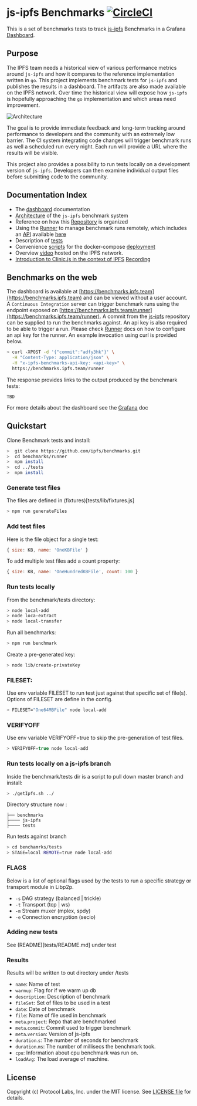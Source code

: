  # js-ipfs Benchmarks [![CircleCI](https://circleci.com/gh/ipfs/benchmarks.svg?style=svg)](https://circleci.com/gh/ipfs/benchmarks)


This is a set of benchmarks tests to track [js-ipfs](https://github.com/ipfs/js-ipfs) Benchmarks in a Grafana [Dashboard](https://benchmarks.ipfs.team).

## Purpose
The IPFS team needs a historical view of various performance metrics around `js-ipfs`
and how it compares to the reference implementation written in `go`. This project
implements benchmark tests for `js-ipfs` and publishes the results in a dashboard.
The artifacts are also made available on the IPFS network. Over time the historical
view will expose how `js-ipfs` is hopefully approaching the `go` implementation
and which areas need improvement.

![Architecture](architecture.png)

The goal is to provide immediate feedback and long-term tracking around performance
to developers and the community with an extremely low barrier.
The CI system integrating code changes will trigger benchmark runs as well a scheduled
run every night. Each run will provide a URL where the results will be visible.

This project also provides a possibility to run tests locally on a development
version of `js-ipfs`. Developers can then examine individual output files before
submitting code to the community.

## Documentation Index

* The [dashboard](infrastructure/grafana/README.md) documentation
* [Architecture](infrastructure/README.md) of the `js-ipfs` benchmark system
* Reference on how this [Repository](CONTRIBUTING.md) is organized
* Using the [Runner](runner/README.md) to manage benchmark runs remotely, which includes an [API](https://benchmarks.ipfs.team/runner/docs) available [here](https://benchmarks.ipfs.team/runner)
* Description of [tests](tests/README.md)
* Convenience [scripts](scripts/README.md) for the docker-compose [deployment](infrastructure/deploy/README.md)
* Overview [video](https://cloudflare-ipfs.com/ipfs/QmSZgcL7dyjcifZ5uJYmBDCCACfzQD5Ve2RFSoB4RdYATp) hosted on the IPFS network.
* [Introduction to Clinic.js in the context of IPFS](https://github.com/ipfs/team-mgmt/issues/796) [Recording](https://nearform.zoom.us/recording/play/A-4Vn3jA5aeK9BCPwKCA44IfwpLZePIBlzvD1bUYF7JqTXnG2JptVaLEVcRUmQ1i)

## Benchmarks on the web
The dashboard is available at [https://benchmarks.ipfs.team](https://benchmarks.ipfs.team) and can be viewed without a user account.
A `Continuous Integration` server can trigger benchmark runs using the endpoint exposed on [https://benchmarks.ipfs.team/runner](https://benchmarks.ipfs.team/runner). A commit from the [js-ipfs](https://github.com/ipfs/js-ipfs) repository can be supplied to run the benchmarks against. An api key is also required to be able to trigger a run. Please check [Runner](runner/README.md) docs on how to configure an api key for the runner. An example invocation using curl is provided below.

```bash
> curl -XPOST -d '{"commit":"adfy3hk"}' \
  -H "Content-Type: application/json" \
  -H "x-ipfs-benchmarks-api-key: <api-key>" \
  https://benchmarks.ipfs.team/runner
```
The response provides links to the output produced by the benchmark tests:
```
TBD
```
For more details about the dashboard see the [Grafana](infrastructure/grafana/README.md) doc

## Quickstart

Clone Benchmark tests and install:

```bash
>  git clone https://github.com/ipfs/benchmarks.git
>  cd benchmarks/runner
>  npm install
>  cd ../tests
>  npm install
```
### Generate test files
The files are defined in (fixtures)[tests/lib/fixtures.js]

```bash
> npm run generateFiles
```
### Add test files

Here is the file object for a single test:
```js
{ size: KB, name: 'OneKBFile' }
```
To add multiple test files add a count property:

```js
{ size: KB, name: 'OneHundredKBFile', count: 100 }
```

### Run tests locally

From the benchmark/tests directory:
```bash
> node local-add
> node loca-extract
> node local-transfer
```

Run all benchmarks:
```bash
> npm run benchmark
```
Create a pre-generated key:
```bash
> node lib/create-privateKey
```

### FILESET:
Use env variable FILESET to run test just against that specific set of file(s).  Options of FILESET are define in the config.
```bash
> FILESET="One64MBFile" node local-add
```

### VERIFYOFF
Use env variable VERIFYOFF=true to skip the pre-generation of test files.
```js
> VERIFYOFF=true node local-add
```
### Run tests locally on a js-ipfs branch
Inside the benchmark/tests dir is a script to pull down master branch and install:
```bash
> ./getIpfs.sh ../
```

Directory structure now :
```
├── benchmarks
├──── js-ipfs
├──── tests
```


Run tests against branch
```bash
> cd benchamrks/tests
> STAGE=local REMOTE=true node local-add
```
### FLAGS

Below is a list of optional flags used by the tests to run a specific strategy or transport module in Libp2p.
- `-s` DAG strategy (balanced | trickle)
- `-t` Transport (tcp | ws)
- `-m` Stream muxer (mplex, spdy)
- `-e` Connection encryption (secio)

### Adding new tests

See (README)[tests/README.md] under test

###  Results

Results will be written to out directory under /tests

* `name`: Name of test
* `warmup`: Flag for if we warm up db
* `description`: Description of benchmark
* `fileSet`: Set of files to be used in a test
* `date`: Date of benchmark
* `file`: Name of file used in benchmark
* `meta`.`project`: Repo that are benchmarked
* `meta`.`commit`: Commit used to trigger benchmark
* `meta`.`version`: Version of js-ipfs
* `duration`.`s`: The number of seconds for benchmark
* `duration`.`ms`: The number of millisecs the benchmark took.
* `cpu`: Information about cpu benchmark was run on.
* `loadAvg`: The load average of machine.


## License

Copyright (c) Protocol Labs, Inc. under the MIT license. See [LICENSE file](./LICENSE) for details.

